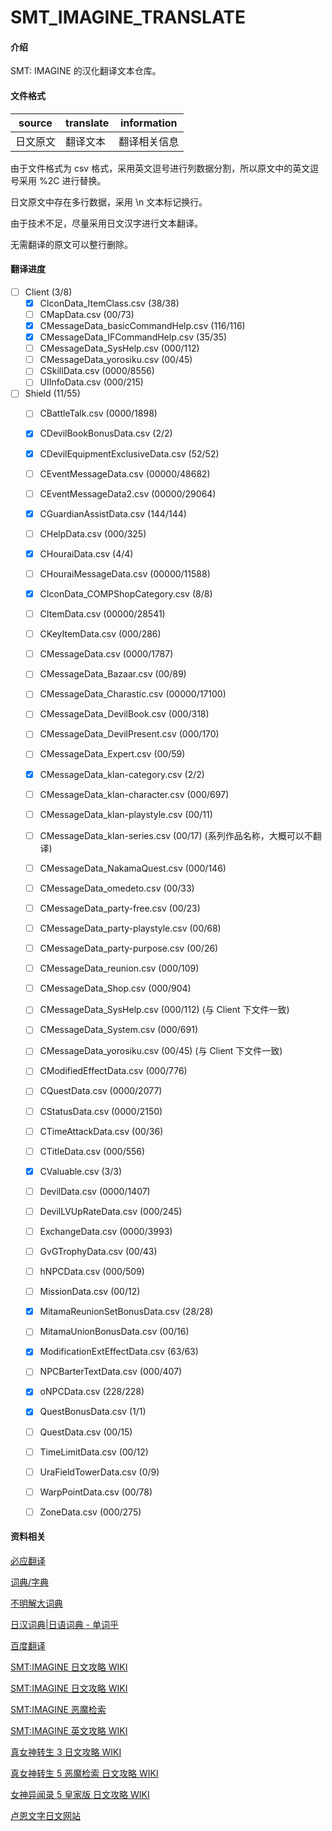 # SMT_IMAGINE_TRANSLATE

#### 介绍

SMT: IMAGINE 的汉化翻译文本仓库。

#### 文件格式

| source | translate | information |
| --- | --- | --- |
| 日文原文 | 翻译文本 | 翻译相关信息 |

由于文件格式为 csv 格式，采用英文逗号进行列数据分割，所以原文中的英文逗号采用 %2C 进行替换。

日文原文中存在多行数据，采用 \n 文本标记换行。

由于技术不足，尽量采用日文汉字进行文本翻译。

无需翻译的原文可以整行删除。

#### 翻译进度

* [ ] Client (3/8)
  * [x] CIconData_ItemClass.csv                 (38/38)
  * [ ] CMapData.csv                            (00/73)
  * [x] CMessageData_basicCommandHelp.csv       (116/116)
  * [x] CMessageData_IFCommandHelp.csv          (35/35)
  * [ ] CMessageData_SysHelp.csv                (000/112)
  * [ ] CMessageData_yorosiku.csv               (00/45)
  * [ ] CSkillData.csv                          (0000/8556)
  * [ ] UIInfoData.csv                          (000/215)

* [ ] Shield (11/55)
  * [ ] CBattleTalk.csv                         (0000/1898)
  * [x] CDevilBookBonusData.csv                 (2/2)
  * [x] CDevilEquipmentExclusiveData.csv        (52/52)
  * [ ] CEventMessageData.csv                   (00000/48682)
  * [ ] CEventMessageData2.csv                  (00000/29064)
  * [x] CGuardianAssistData.csv                 (144/144)
  * [ ] CHelpData.csv                           (000/325)
  * [x] CHouraiData.csv                         (4/4)
  * [ ] CHouraiMessageData.csv                  (00000/11588)
  * [x] CIconData_COMPShopCategory.csv          (8/8)
  * [ ] CItemData.csv                           (00000/28541)
  * [ ] CKeyItemData.csv                        (000/286)
  * [ ] CMessageData.csv                        (0000/1787)
  * [ ] CMessageData_Bazaar.csv                 (00/89)
  * [ ] CMessageData_Charastic.csv              (00000/17100)
  * [ ] CMessageData_DevilBook.csv              (000/318)
  * [ ] CMessageData_DevilPresent.csv           (000/170)
  * [ ] CMessageData_Expert.csv                 (00/59)
  * [x] CMessageData_klan-category.csv          (2/2)
  * [ ] CMessageData_klan-character.csv         (000/697)
  * [ ] CMessageData_klan-playstyle.csv         (00/11)
  * [ ] CMessageData_klan-series.csv            (00/17) (系列作品名称，大概可以不翻译)
  * [ ] CMessageData_NakamaQuest.csv            (000/146)
  * [ ] CMessageData_omedeto.csv                (00/33)
  * [ ] CMessageData_party-free.csv             (00/23)
  * [ ] CMessageData_party-playstyle.csv        (00/68)
  * [ ] CMessageData_party-purpose.csv          (00/26)
  * [ ] CMessageData_reunion.csv                (000/109)
  * [ ] CMessageData_Shop.csv                   (000/904)
  * [ ] CMessageData_SysHelp.csv                (000/112) (与 Client 下文件一致)
  * [ ] CMessageData_System.csv                 (000/691)
  * [ ] CMessageData_yorosiku.csv               (00/45) (与 Client 下文件一致)
  * [ ] CModifiedEffectData.csv                 (000/776)
  * [ ] CQuestData.csv                          (0000/2077)
  * [ ] CStatusData.csv                         (0000/2150)
  * [ ] CTimeAttackData.csv                     (00/36)
  * [ ] CTitleData.csv                          (000/556)
  * [x] CValuable.csv                           (3/3)
  * [ ] DevilData.csv                           (0000/1407)
  * [ ] DevilLVUpRateData.csv                   (000/245)
  * [ ] ExchangeData.csv                        (0000/3993)
  * [ ] GvGTrophyData.csv                       (00/43)
  * [ ] hNPCData.csv                            (000/509)
  * [ ] MissionData.csv                         (00/12)
  * [x] MitamaReunionSetBonusData.csv           (28/28)
  * [ ] MitamaUnionBonusData.csv                (00/16)
  * [x] ModificationExtEffectData.csv           (63/63)
  * [ ] NPCBarterTextData.csv                   (000/407)
  * [x] oNPCData.csv                            (228/228)
  * [x] QuestBonusData.csv                      (1/1)
  * [ ] QuestData.csv                           (00/15)
  * [ ] TimeLimitData.csv                       (00/12)
  * [ ] UraFieldTowerData.csv                   (0/9)
  * [ ] WarpPointData.csv                       (00/78)
  * [ ] ZoneData.csv                            (000/275)


#### 资料相关

[必应翻译](https://cn.bing.com/translator)

[词典/字典](https://tran.httpcn.com/)

[不明解大词典](http://fumeikai.com/)

[日汉词典|日语词典 - 单词乎](https://www.dancihu.com/rihan/)

[百度翻译](https://fanyi.baidu.com/)

[SMT:IMAGINE 日文攻略 WIKI](https://megatenonline.wiki.fc2.com/)

[SMT:IMAGINE 日文攻略 WIKI](http://gkwiki4.com/imagine/)

[SMT:IMAGINE 恶魔检索](http://artifact.sakura.ne.jp/imagine/)

[SMT:IMAGINE 英文攻略 WIKI](http://megaten.sesshou.com/wiki/index.php/Main_Page)

[真女神转生 3 日文攻略 WIKI](https://altema.jp/megaten3/)

[真女神转生 5 恶魔检索 日文攻略 WIKI](https://game8.jp/megaten5/411455)

[女神异闻录 5 皇家版 日文攻略 WIKI](https://wikiwiki.jp/persona5r/)

[卢恩文字日文网站](https://wirotte.info/category/rune/)
